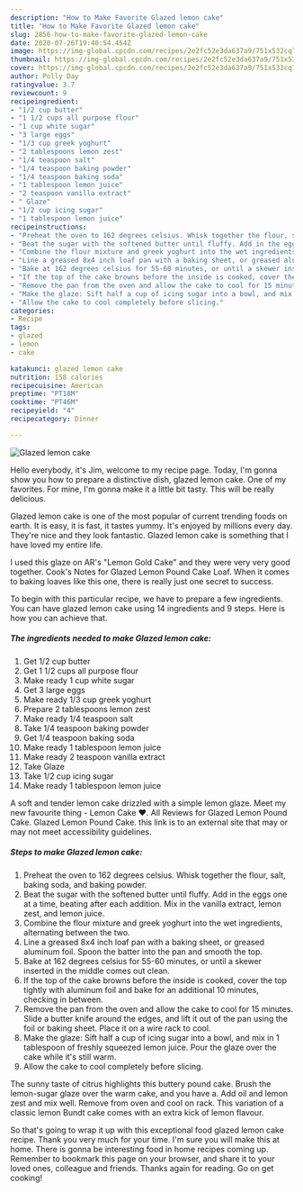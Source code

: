 ```yaml
---
description: "How to Make Favorite Glazed lemon cake"
title: "How to Make Favorite Glazed lemon cake"
slug: 2856-how-to-make-favorite-glazed-lemon-cake
date: 2020-07-26T19:40:54.454Z
image: https://img-global.cpcdn.com/recipes/2e2fc52e3da637a9/751x532cq70/glazed-lemon-cake-recipe-main-photo.jpg
thumbnail: https://img-global.cpcdn.com/recipes/2e2fc52e3da637a9/751x532cq70/glazed-lemon-cake-recipe-main-photo.jpg
cover: https://img-global.cpcdn.com/recipes/2e2fc52e3da637a9/751x532cq70/glazed-lemon-cake-recipe-main-photo.jpg
author: Polly Day
ratingvalue: 3.7
reviewcount: 9
recipeingredient:
- "1/2 cup butter"
- "1 1/2 cups all purpose flour"
- "1 cup white sugar"
- "3 large eggs"
- "1/3 cup greek yoghurt"
- "2 tablespoons lemon zest"
- "1/4 teaspoon salt"
- "1/4 teaspoon baking powder"
- "1/4 teaspoon baking soda"
- "1 tablespoon lemon juice"
- "2 teaspoon vanilla extract"
- " Glaze"
- "1/2 cup icing sugar"
- "1 tablespoon lemon juice"
recipeinstructions:
- "Preheat the oven to 162 degrees celsius. Whisk together the flour, salt, baking soda, and baking powder."
- "Beat the sugar with the softened butter until fluffy. Add in the eggs one at a time, beating after each addition. Mix in the vanilla extract, lemon zest, and lemon juice."
- "Combine the flour mixture and greek yoghurt into the wet ingredients, alternating between the two."
- "Line a greased 8x4 inch loaf pan with a baking sheet, or greased aluminum foil. Spoon the batter into the pan and smooth the top."
- "Bake at 162 degrees celsius for 55-60 minutes, or until a skewer inserted in the middle comes out clean."
- "If the top of the cake browns before the inside is cooked, cover the top tightly with aluminum foil and bake for an additional 10 minutes, checking in between."
- "Remove the pan from the oven and allow the cake to cool for 15 minutes. Slide a butter knife around the edges, and lift it out of the pan using the foil or baking sheet. Place it on a wire rack to cool."
- "Make the glaze: Sift half a cup of icing sugar into a bowl, and mix in 1 tablespoon of freshly squeezed lemon juice. Pour the glaze over the cake while it&#39;s still warm."
- "Allow the cake to cool completely before slicing."
categories:
- Recipe
tags:
- glazed
- lemon
- cake

katakunci: glazed lemon cake 
nutrition: 158 calories
recipecuisine: American
preptime: "PT18M"
cooktime: "PT46M"
recipeyield: "4"
recipecategory: Dinner

---
```



![Glazed lemon cake](https://img-global.cpcdn.com/recipes/2e2fc52e3da637a9/751x532cq70/glazed-lemon-cake-recipe-main-photo.jpg)

Hello everybody, it's Jim, welcome to my recipe page. Today, I'm gonna show you how to prepare a distinctive dish, glazed lemon cake. One of my favorites. For mine, I'm gonna make it a little bit tasty. This will be really delicious.

Glazed lemon cake is one of the most popular of current trending foods on earth. It is easy, it is fast, it tastes yummy. It's enjoyed by millions every day. They're nice and they look fantastic. Glazed lemon cake is something that I have loved my entire life.

I used this glaze on AR&#39;s &#34;Lemon Gold Cake&#34; and they were very very good together. Cook&#39;s Notes for Glazed Lemon Pound Cake Loaf. When it comes to baking loaves like this one, there is really just one secret to success.


To begin with this particular recipe, we have to prepare a few ingredients. You can have glazed lemon cake using 14 ingredients and 9 steps. Here is how you can achieve that.

<!--inarticleads1-->

##### The ingredients needed to make Glazed lemon cake:

1. Get 1/2 cup butter
1. Get 1 1/2 cups all purpose flour
1. Make ready 1 cup white sugar
1. Get 3 large eggs
1. Make ready 1/3 cup greek yoghurt
1. Prepare 2 tablespoons lemon zest
1. Make ready 1/4 teaspoon salt
1. Take 1/4 teaspoon baking powder
1. Get 1/4 teaspoon baking soda
1. Make ready 1 tablespoon lemon juice
1. Make ready 2 teaspoon vanilla extract
1. Take  Glaze
1. Take 1/2 cup icing sugar
1. Make ready 1 tablespoon lemon juice


A soft and tender lemon cake drizzled with a simple lemon glaze. Meet my new favourite thing - Lemon Cake ❤️. All Reviews for Glazed Lemon Pound Cake. Glazed Lemon Pound Cake. this link is to an external site that may or may not meet accessibility guidelines. 

<!--inarticleads2-->

##### Steps to make Glazed lemon cake:

1. Preheat the oven to 162 degrees celsius. Whisk together the flour, salt, baking soda, and baking powder.
1. Beat the sugar with the softened butter until fluffy. Add in the eggs one at a time, beating after each addition. Mix in the vanilla extract, lemon zest, and lemon juice.
1. Combine the flour mixture and greek yoghurt into the wet ingredients, alternating between the two.
1. Line a greased 8x4 inch loaf pan with a baking sheet, or greased aluminum foil. Spoon the batter into the pan and smooth the top.
1. Bake at 162 degrees celsius for 55-60 minutes, or until a skewer inserted in the middle comes out clean.
1. If the top of the cake browns before the inside is cooked, cover the top tightly with aluminum foil and bake for an additional 10 minutes, checking in between.
1. Remove the pan from the oven and allow the cake to cool for 15 minutes. Slide a butter knife around the edges, and lift it out of the pan using the foil or baking sheet. Place it on a wire rack to cool.
1. Make the glaze: Sift half a cup of icing sugar into a bowl, and mix in 1 tablespoon of freshly squeezed lemon juice. Pour the glaze over the cake while it&#39;s still warm.
1. Allow the cake to cool completely before slicing.


The sunny taste of citrus highlights this buttery pound cake. Brush the lemon-sugar glaze over the warm cake, and you have a. Add oil and lemon zest and mix well. Remove from oven and cool on rack. This variation of a classic lemon Bundt cake comes with an extra kick of lemon flavour. 

So that's going to wrap it up with this exceptional food glazed lemon cake recipe. Thank you very much for your time. I'm sure you will make this at home. There is gonna be interesting food in home recipes coming up. Remember to bookmark this page on your browser, and share it to your loved ones, colleague and friends. Thanks again for reading. Go on get cooking!

